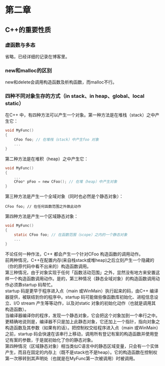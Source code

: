 # 第二章
## C++的重要性质
### 虚函数与多态
省略，已经详细的记录在博客里。   
### new和malloc的区别
new和delete会调用构造函数及析构函数，而malloc不行。  
### 四种不同对象生存的方式（in stack、in heap、global、local static）   
在C++ 中，有四种方法可以产生一个对象。第一种方法是在堆栈（stack）之中产生它：   
```c   
void MyFunc()   
{   
	CFoo foo; // 在堆栈（stack）中产生foo 对象   
	...   
}   
```   
第二种方法是在堆积（heap）之中产生它：   
```c   
void MyFunc()   
{   
	...   
	CFoo* pFoo = new CFoo(); // 在堆（heap）中产生对象   
}   
```   
第三种方法是产生一个全域对象（同时也必然是个静态对象）：   
```
CFoo foo; // 在任何函数范围之外做此动作    
```    
第四种方法是产生一个区域静态对象：   
```c   
void MyFunc()   
{    
	static CFoo foo; // 在函数范围（scope）之内的一个静态对象    
	...   
}   
```   
不论任何一种作法，C++ 都会产生一个针对CFoo 构造函数的调用动作。   
前两种情况，C++在配置内存(来自栈stack或堆heap)之后立刻产生一个隐藏的（你的原代码中看不出来的）构造函数调用。   
第三种情况，由于对象实现于任何「函数活动范围」之外，显然没有地方来安置这样一个构造函数调用动作。是的，第三种情况（静态全域对象）的构造函数调用动作必须靠startup 码帮忙。   
startup 码是更早于程序进入点（main 或WinMain）执行起来的码，由C++ 编译器提供，被联结到你的程序中。startup 码可能做些像函数库初始化、进程信息设立、I/O stream 产生等等动作，以及对static 对象的初始化动作（也就是调用其构造函数）。    
当编译器编译你的程序，发现一个静态对象，它会把这个对象加到一个串行之中。更精确地说则是，编译器不只是加上此静态对象，它还加上一个指针，指向对象之构造函数及其参数（如果有的话）。把控制权交给程序进入点（main 或WinMain）之前，startup 码会快速在该串行上移动，调用所有登记有案的构造函数并使用登记有案的参数，于是就初始化了你的静态对象。    
第四种情况（区域静态对象）相当类似C语言中的静态区域变量，只会有一个实体产生，而且在固定的内存上（既不是stack也不是heap）。它的构造函数在控制权第一次移转到其声明处（也就是在MyFunc第一次被调用）时被调用。    